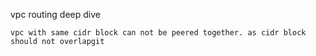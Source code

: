vpc routing deep dive


    vpc with same cidr block can not be peered together. as cidr block should not overlapgit 